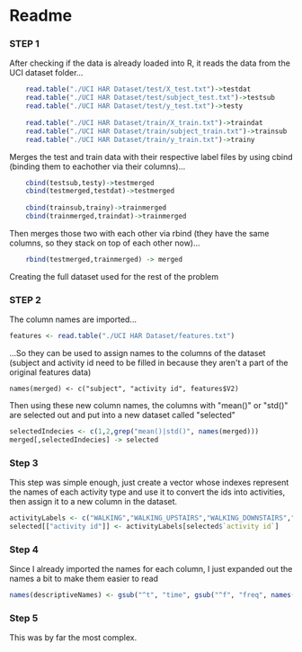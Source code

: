 # Readme
### STEP 1
After checking if the data is already loaded into R, it reads the data from the UCI dataset folder...
```R
    read.table("./UCI HAR Dataset/test/X_test.txt")->testdat
    read.table("./UCI HAR Dataset/test/subject_test.txt")->testsub
    read.table("./UCI HAR Dataset/test/y_test.txt")->testy
    
    read.table("./UCI HAR Dataset/train/X_train.txt")->traindat
    read.table("./UCI HAR Dataset/train/subject_train.txt")->trainsub
    read.table("./UCI HAR Dataset/train/y_train.txt")->trainy
```
Merges the test and train data with their respective label files by using cbind (binding them to eachother via their columns)...
```R
    cbind(testsub,testy)->testmerged
    cbind(testmerged,testdat)->testmerged
    
    cbind(trainsub,trainy)->trainmerged
    cbind(trainmerged,traindat)->trainmerged
```
Then merges those two with each other via rbind (they have the same columns, so they stack on top of each other now)...
```R
    rbind(testmerged,trainmerged) -> merged
```
Creating the full dataset used for the rest of the problem

### STEP 2
The column names are imported...
```R
features <- read.table("./UCI HAR Dataset/features.txt")
```
...So they can be used to assign names to the columns of the dataset (subject and activity id need to be filled in because they aren't a part of the original features data)
```
names(merged) <- c("subject", "activity id", features$V2)
```
Then using these new column names, the columns with "mean()" or "std()" are selected out and put into a new dataset called "selected"
```R
selectedIndecies <- c(1,2,grep("mean()|std()", names(merged)))
merged[,selectedIndecies] -> selected
```

### Step 3
This step was simple enough, just create a vector whose indexes represent the names of each activity type and use it to convert the ids into activities, then assign it to a new column in the dataset.
```R
activityLabels <- c("WALKING","WALKING_UPSTAIRS","WALKING_DOWNSTAIRS","SITTING","STANDING","LAYING")
selected[["activity id"]] <- activityLabels[selected$`activity id`]
```

### Step 4
Since I already imported the names for each column, I just expanded out the names a bit to make them easier to read
```R
names(descriptiveNames) <- gsub("^t", "time", gsub("^f", "freq", names(descriptiveNames)))
```

### Step 5
This was by far the most complex.
